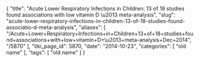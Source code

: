 {
    "title": "Acute Lower Respiratory Infections in Children: 13 of 18 studies found associations with low vitamin D \u2013 meta-analysis",
    "slug": "acute-lower-respiratory-infections-in-children-13-of-18-studies-found-associatio-d-meta-analysis",
    "aliases": [
        "/Acute+Lower+Respiratory+Infections+in+Children+13+of+18+studies+found+associations+with+low+vitamin+D+\u2013+meta-analysis+Dec+2014",
        "/5870"
    ],
    "tiki_page_id": 5870,
    "date": "2014-10-23",
    "categories": [
        "old name"
    ],
    "tags": [
        "old name"
    ]
}